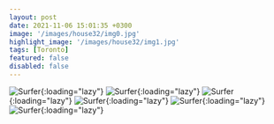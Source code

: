 ```yaml
---
layout: post
date: 2021-11-06 15:01:35 +0300
image: '/images/house32/img0.jpg'
highlight_image: '/images/house32/img1.jpg'
tags: [Toronto]
featured: false
disabled: false
---
```


![Surfer]({{site.baseurl}}/images/house32/img3.jpg){:loading="lazy"}
![Surfer]({{site.baseurl}}/images/house32/img4.jpg){:loading="lazy"}
![Surfer]({{site.baseurl}}/images/house32/img5.jpg){:loading="lazy"}
![Surfer]({{site.baseurl}}/images/house32/img6.jpg){:loading="lazy"}
![Surfer]({{site.baseurl}}/images/house32/img7.jpg){:loading="lazy"}
![Surfer]({{site.baseurl}}/images/house32/img8.jpg){:loading="lazy"} 
